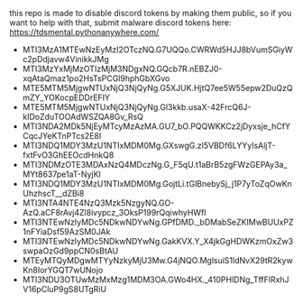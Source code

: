 this repo is made to disable discord tokens by making them public, so if you want to help with that, submit malware discord tokens here: https://tdsmental.pythonanywhere.com/



- MTI3MzA1MTEwNzEyMzI2OTczNQ.G7UQQo.CWRWd5HJJ8bVumSGiyWc2pDdjavw4VinikkJMg
- MTI3MzYxMjMzOTIzMjM3NDgxNQ.GQcb7R.nEBZJ0-xqAtaQmaz1po2HsTsPCGl9hphGbXGvo
- MTE5MTM5MjgwNTUxNjQ3NjQyNg.G5XJUK.HjtQ7ee5W55epw2DuQzQmZY_YOKocpEDDrEFIY
- MTE5MTM5MjgwNTUxNjQ3NjQyNg.Gl3kkb.usaX-42FrcQ6J-kIDoZduTOOAdWSZQA8Gv_RsQ
- MTI3NDA2MDk5NjEyMTcyMzAzMA.GU7_bO.PQQWKKCz2jDyxsje_hCfYCqcJYeKTnPTcs2E8I
- MTI3NDQ1MDY3MzU1NTIxMDM0Mg.GXswgG.zl5VBDf6LYYyIsAljT-fxtFvO3GhEEOcdHnkQ8
- MTI3NDMzOTE3MDAxNzQ4MDczNg.G_F5qU.t1aBrB5zgFWzGEPAy3a_MYt8637pe1aT-NyjKI
- MTI3NDQ1MDY3MzU1NTIxMDM0Mg.GojtLi.tGlBnebySj_j1P7yToZqOwKnUhzhscT__dZBi8
- MTI3NTA4NTE4NzQ3Mzk5NzgyNQ.GO-AzQ.aCF8rAvj4Zl8ivypcz_3OksP199rQqiwhyHWfI
- MTI3NTEwNzIyMDc5NDkwNDYwNg.GPfDMD._bDMabSeZKIMwBUUxPZ1nFYiaDsf59AzSM0JAk
- MTI3NTEwNzIyMDc5NDkwNDYwNg.GakKVX.Y_X4jkGgHDWKzmOxZw3swpaOzGd9ppCN0sBtAU
- MTEyMTQyMDgwMTYyNzkyMjU3Mw.G4jNQO.MglsuiS1ldNvX29tR2kywKn8IorYGQT7wUNojo
- MTI3NDU3OTUwMzMxMzg1MDM3OA.GWo4HX._410PHlDNg_TffFlRxhJV16pCluP9gS8UTgRiU